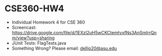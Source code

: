 # CSE360-HW4
- Individual Homework 4 for CSE 360
- Screencast: https://drive.google.com/file/d/1EXzI2uH5wCKCtemtyxfNs3AnSmIrrQnm/view?usp=sharing
- JUnit Tests: FlagTests.java
- Something Wrong? Please email: dellio20@asu.edu
